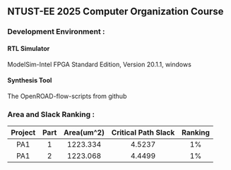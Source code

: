 NTUST-EE 2025 Computer Organization Course
-

### Development Environment :  

#### RTL Simulator  
ModelSim-Intel FPGA Standard Edition, Version 20.1.1, windows  

#### Synthesis Tool     
The OpenROAD-flow-scripts from github

### Area and Slack Ranking : 
| Project | Part | Area(um^2) | Critical Path Slack | Ranking  |
|:----:|:------:|:-----:|:-----:|:-----:|
|  PA1   |  1 | 1223.334 | 4.5237  | 1% |
|  PA1   |  2 | 1223.068 | 4.4499  | 1% |
